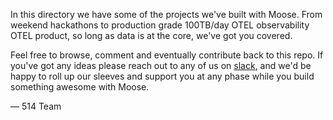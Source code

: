 In this directory we have some of the projects we've built with Moose. From weekend hackathons to production grade 100TB/day OTEL observability OTEL product, so long as data is at the core, we've got you covered. 

Feel free to browse, comment and eventually contribute back to this repo. If you've got any ideas please reach out to any of us on [slack](https://join.slack.com/t/moose-community/shared_invite/zt-2fjh5n3wz-cnOmM9Xe9DYAgQrNu8xKxg), and we'd be happy to roll up our sleeves and support you at any phase while you build something awesome with Moose.


— 514 Team